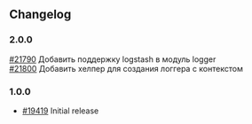 ## Changelog

### 2.0.0

 [#21790](https://redmine.hwtool.net/issues/21790) Добавить поддержку logstash в модуль logger	
 [#21800](https://redmine.hwtool.net/issues/21800) Добавить хелпер для создания логгера с контекстом

### 1.0.0

- [#19419](https://redmine.hwtool.net/issues/19419) Initial release
